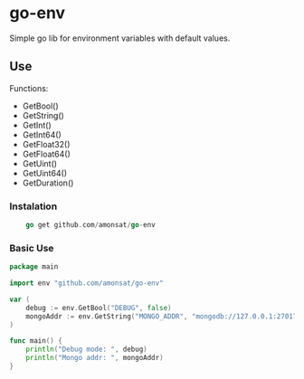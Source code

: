 # go-env

Simple go lib for environment variables with default values.

## Use

Functions:

- GetBool()
- GetString()
- GetInt()
- GetInt64()
- GetFloat32()
- GetFloat64()
- GetUint()
- GetUint64()
- GetDuration()

### Instalation

```go
    go get github.com/amonsat/go-env
```

### Basic Use

```go
package main

import env "github.com/amonsat/go-env"

var (
    debug := env.GetBool("DEBUG", false)
    mongoAddr := env.GetString("MONGO_ADDR", "mongodb://127.0.0.1:27017")
)

func main() {
    println("Debug mode: ", debug)
    println("Mongo addr: ", mongoAddr)
}
```